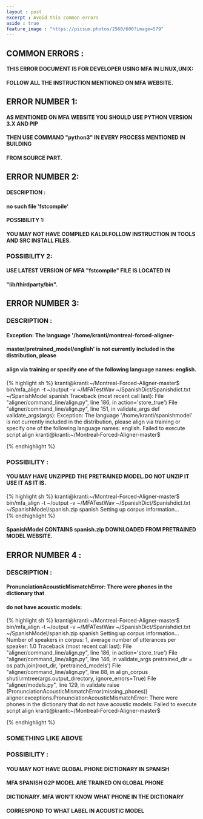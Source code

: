 ```yaml
---
layout : post
excerpt : Avoid this common errors
aside : true
feature_image : "https://picsum.photos/2560/600?image=579"
---
```


##  COMMON ERRORS :
#### THIS ERROR DOCUMENT IS FOR DEVELOPER USING MFA IN LINUX,UNIX:
#### FOLLOW ALL THE INSTRUCTION MENTIONED ON MFA WEBSITE.
##  ERROR NUMBER 1:
#### AS MENTIONED ON MFA WEBSITE YOU SHOULD USE PYTHON VERSION 3.X AND PIP
#### THEN USE COMMAND "python3" IN EVERY PROCESS MENTIONED IN BUILDING
#### FROM SOURCE PART.
##  ERROR NUMBER 2:
####    DESCRIPTION :
####        no such file 'fstcompile'
####    POSSIBILITY 1:
####                       YOU MAY NOT HAVE COMPILED KALDI.FOLLOW INSTRUCTION IN TOOLS AND SRC INSTALL FILES.
###    POSSIBILITY 2:
####                     USE LATEST VERSION OF MFA "fstcompile" FILE IS LOCATED IN
####                   "lib/thirdparty/bin".
##  ERROR NUMBER 3:
###    DESCRIPTION :
####                  Exception: The language '/home/kranti/montreal-forced-aligner-
####                  master/pretrained_model/english' is not currently included in the distribution, please
####                 align via training or specify one of the following language names: english.


{% highlight sh %}
kranti@kranti:~/Montreal-Forced-Aligner-master$ bin/mfa_align -t ~/output -v ~/MFATestWav ~/SpanishDict/Spanishdict.txt ~/SpanishModel spanish
Traceback (most recent call last):
  File "aligner/command_line/align.py", line 186, in <module>
    action='store_true')
  File "aligner/command_line/align.py", line 151, in validate_args
    def validate_args(args):
Exception: The language '/home/kranti/spanishmodel' is not currently included in the distribution, please align via training or specify one of the following language names: english.
Failed to execute script align
kranti@kranti:~/Montreal-Forced-Aligner-master$

{% endhighlight %}  
###    POSSIBILITY :
#### YOU MAY HAVE UNZIPPED THE PRETRAINED MODEL.DO NOT UNZIP IT USE IT AS IT IS.

{% highlight sh %}
kranti@kranti:~/Montreal-Forced-Aligner-master$ bin/mfa_align -t ~/output -v ~/MFATestWav ~/SpanishDict/Spanishdict.txt ~/SpanishModel/spanish.zip spanish
Setting up corpus information...  
{% endhighlight %}
####                 SpanishModel CONTAINS spanish.zip DOWNLOADED FROM PRETRAINED MODEL WEBSITE.
##  ERROR NUMBER 4 :
###    DESCRIPTION :
####               PronunciationAcousticMismatchError: There were phones in the dictionary that
####                  do not have acoustic models:


{% highlight sh %}
kranti@kranti:~/Montreal-Forced-Aligner-master$ bin/mfa_align -t ~/output -v ~/MFATestWav ~/SpanishDict/Spanishdict.txt ~/SpanishModel/spanish.zip spanish
Setting up corpus information...
Number of speakers in corpus: 1, average number of utterances per speaker: 1.0
Traceback (most recent call last):
  File "aligner/command_line/align.py", line 186, in <module>
    action='store_true')
  File "aligner/command_line/align.py", line 146, in validate_args
    pretrained_dir = os.path.join(root_dir, 'pretrained_models')
  File "aligner/command_line/align.py", line 88, in align_corpus
    shutil.rmtree(args.output_directory, ignore_errors=True)
  File "aligner/models.py", line 129, in validate
    raise (PronunciationAcousticMismatchError(missing_phones))
aligner.exceptions.PronunciationAcousticMismatchError: There were phones in the dictionary that do not have acoustic models:
Failed to execute script align
kranti@kranti:~/Montreal-Forced-Aligner-master$

  {% endhighlight %}
###                  SOMETHING LIKE ABOVE
###    POSSIBILITY :
####                    YOU MAY NOT HAVE GLOBAL PHONE DICTIONARY IN SPANISH
####                  MFA SPANISH G2P MODEL ARE TRAINED ON GLOBAL PHONE
####                  DICTIONARY. MFA WON’T KNOW WHAT PHONE IN THE DICTIONARY
####                  CORRESPOND TO WHAT LABEL IN ACOUSTIC MODEL
